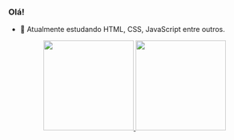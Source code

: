### Olá!

- 🌱 Atualmente estudando HTML, CSS, JavaScript entre outros.

<div align="center">
  <a href="https://github.com/michelly-alves">
  <img height="180em" src="https://github-readme-stats.vercel.app/api?username=michelly-alves&show_icons=true&theme=dark&include_all_commits=true&count_private=true"/>
  <img height="180em" src="https://github-readme-stats.vercel.app/api/top-langs/?username=michellyalves&layout=compact&langs_count=7&theme=dark"/>
</div>
  
  
